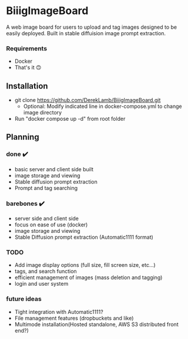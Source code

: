 # BiiigImageBoard 
A web image board for users to upload and tag images designed to be easily deployed. Built in stable diffuision image prompt extraction. 
### Requirements
- Docker
- That's it 🙃

## Installation

- git clone https://github.com/DerekLamb/BiiigImageBoard.git
  - Optional: Modify indicated line in docker-compose.yml to change image directory
- Run "docker compose up -d" from root folder

## Planning
### done ✔️
- basic server and client side built
- image storage and viewing
- Stable diffusion prompt extraction
- Prompt and tag searching

### barebones :heavy_check_mark:
- server side and client side
- focus on ease of use (docker) 
- image storage and viewing
- Stable Diffusion prompt extraction (Automatic1111 format)

### TODO 
- Add image display options (full size, fill screen size, etc...)
- tags, and search function
- efficient management of images (mass deletion and tagging)
- login and user system

### future ideas
- Tight integration with Automatic1111? 
- File management features (dropbuckets and like) 
- Multimode installation(Hosted standalone, AWS S3 distributed front end?)

